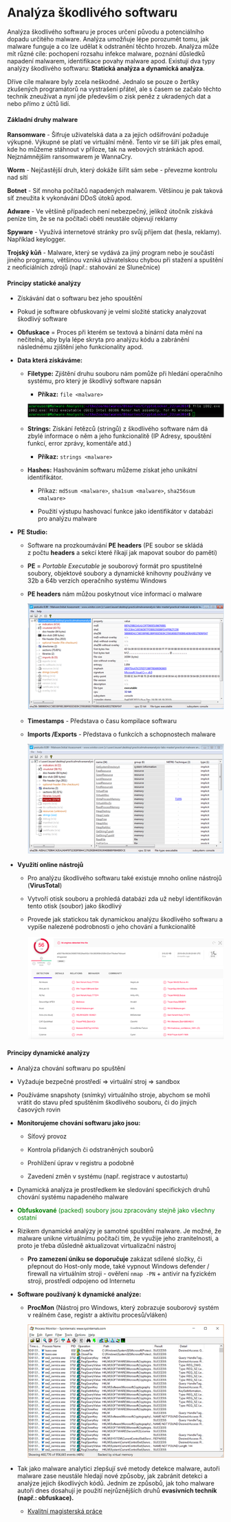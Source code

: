 # Analýza škodlivého softwaru

Analýza škodlivého softwaru je proces určení původu a potenciálního dopadu určitého malware. Analýza umožňuje lépe porozumět tomu, jak malware funguje a co lze udělat k odstranění těchto hrozeb. Analýza může mít různé cíle: pochopení rozsahu infekce malware, poznání důsledků napadení malwarem, identifikace povahy malware apod. Existují dva typy analýzy škodlivého softwaru: **Statická analýza a dynamická analýza**.

Dříve cíle malware byly zcela neškodné. Jednalo se pouze o žertíky zkušených programátorů na vystrašení přátel, ale s časem se začalo těchto technik zneužívat a nyní jde především o zisk peněz z ukradených dat a nebo přímo z účtů lidí.

#### Základní druhy malware

**Ransomware** - Šifruje uživatelská data a za jejich odšifrování požaduje výkupné. Výkupné se platí ve virtuální měně. Tento vir se šíří jak přes email, kde ho můžeme stáhnout v příloze, tak na webových stránkách apod. Nejznámnějším ransomwarem je WannaCry.

**Worm** - Nejčastější druh, který dokáže šířit sám sebe - převezme kontrolu nad sítí

**Botnet** - Síť mnoha počítačů napadených malwarem. Většinou je pak taková síť zneužita k vykonávání DDoS útoků apod.

**Adware** - Ve většině případech není nebezpečný, jelikož útočník získává peníze tím, že se na počítači oběti neustále objevují reklamy

**Spyware** - Využívá internetové stránky pro svůj příjem dat (hesla, reklamy). Například keylogger.

**Trojský kůň** - Malware, který se vydává za jiný program nebo je součástí jiného programu, většinou vzniká uživatelskou chybou při stažení a spuštění z neoficiálních zdrojů (např.: stahování ze Slunečnice)



#### **Principy statické analýzy**

-   Získávání dat o softwaru bez jeho spouštění

-   Pokud je software obfuskovaný je velmi složité staticky analyzovat škodlivý software

-   **Obfuskace** = Proces při kterém se textová a binární data mění na nečitelná, aby byla lépe skryta pro analýzu kódu a zabránění následnému zjištění jeho funkcionality apod.

- **Data která získáváme:**

  - **Filetype:** Zjištění druhu souboru nám pomůže při hledání operačního systému, pro který je škodlivý software napsán

    -   **Příkaz:** `file <malware>`

    ![filetype](./Images/14-filetype.png)

  - **Strings:** Získání řetězců (stringů) z škodlivého software nám dá zbylé informace o něm a jeho funkcionalitě (IP Adresy, spouštění funkcí, error zprávy, komentáře atd.)

    -   **Příkaz:** `strings <malware>`

  -   **Hashes:** Hashováním softwaru můžeme získat jeho unikátní identifikátor.

      -   Příkaz: `md5sum <malware>`, `sha1sum <malware>`, `sha256sum <malware>`

      - Použití výstupu hashovací funkce jako identifikátor v databázi pro analýzu malware 

        
      

- **PE Studio:**

  -   Software na prozkoumávání **PE headers** (PE soubor se skládá z počtu **headers** a sekcí které říkají jak mapovat soubor do paměti)

  - **PE** = *Portable Executable* je souborový formát pro spustitelné soubory, objektové soubory a dynamické knihovny používány ve 32b a 64b verzích operačního systému Windows

  - **PE headers** nám můžou poskytnout více informací o malware

    ![pestudio1](./Images/14-pestudio1.png)

  -   **Timestamps** - Představa o času kompilace softwaru

  - **Imports /Exports** - Představa o funkcích a schopnostech malware

    ![pestudioimports](./Images/14-pestudioimport.png)

    

- **Využití online nástrojů**

  - Pro analýzu škodlivého softwaru také existuje mnoho online nástrojů (**VirusTotal**)

  - Vytvoří otisk souboru a prohledá databázi zda už nebyl identifikován tento otisk (soubor) jako škodlivý

  - Provede jak statickou tak dynamickou analýzu škodlivého softwaru a vypíše nalezené podrobnosti o jeho chování a funkcionalitě

    ![pestudio1](./Images/14-virustotal.png)

    


#### **Principy dynamické analýzy**

- Analýza chování softwaru po spuštění

- Vyžaduje bezpečné prostředí => virtuální stroj => sandbox

- Používáme snapshoty (snímky) virtuálního stroje, abychom se mohli vrátit do stavu před spuštěním škodlivého souboru, či do jiných časových rovin

-   **Monitorujeme chování softwaru jako jsou:**

    -   Síťový provoz

    -   Kontrola přidaných či odstraněných souborů

    -   Prohlížení úprav v registru a podobně

    -   Zavedení změn v systému (např. registrace v autostartu)

- Dynamická analýza je prostředkem ke sledování specifických druhů chování systému napadeného malware

- <span style='color:green'>**Obfuskované** (packed) soubory jsou zpracovány stejně jako všechny ostatní</span>

- Rizikem dynamické analýzy je samotné spuštění malware. Je možné, že malware unikne virtuálnímu počítači tím, že využije jeho zranitelnosti, a proto je třeba důsledně aktualizovat virtualizační nástroj

  - **Pro zamezení úniku se doporučuje** zakázat sdílené složky, či přepnout do Host-only mode, také vypnout Windows defender / firewall na virtuálním stroji - ověření `nmap -PN` + antivir na fyzickém stroji, prostředí odpojeno od Internetu

    

-   **Software používaný k dynamické analýze:**

    - **ProcMon** (Nástroj pro Windows, který zobrazuje souborový systém v reálném čase, registr a aktivitu procesů/vláken)
    
      ![procmon](./Images/14-procmon.png)
    
-   Tak jako malware analytici zlepšují své metody detekce malware, autoři malware zase neustále hledají nové způsoby, jak zabránit detekci a analýze jejich škodlivých kódů. Jedním ze způsobů, jak toho malware autoři dnes dosahují je použití nejrůznějších druhů **evasivních technik (např.: obfuskace).**

    -   [Kvalitní magisterská práce](https://theses.cz/id/xm4egv/DP_Kovar_Jaroslav_2019.pdf)
